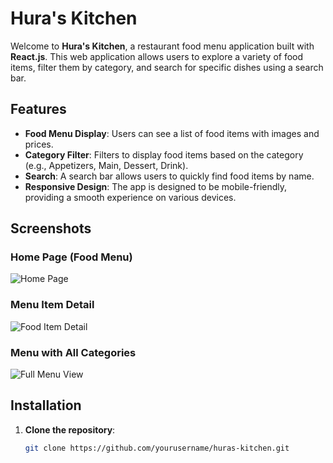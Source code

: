 # Hura's Kitchen

Welcome to **Hura's Kitchen**, a restaurant food menu application built with **React.js**. This web application allows users to explore a variety of food items, filter them by category, and search for specific dishes using a search bar.

## Features

- **Food Menu Display**: Users can see a list of food items with images and prices.
- **Category Filter**: Filters to display food items based on the category (e.g., Appetizers, Main, Dessert, Drink).
- **Search**: A search bar allows users to quickly find food items by name.
- **Responsive Design**: The app is designed to be mobile-friendly, providing a smooth experience on various devices.

## Screenshots

### Home Page (Food Menu)
![Home Page](./images/Screenshot_2025-10-05_222131.png)

### Menu Item Detail
![Food Item Detail](./images/Screenshot_2025-10-05_222051.png)

### Menu with All Categories
![Full Menu View](./images/Screenshot_2025-10-05_220136.png)

## Installation

1. **Clone the repository**:
   ```bash
   git clone https://github.com/yourusername/huras-kitchen.git

